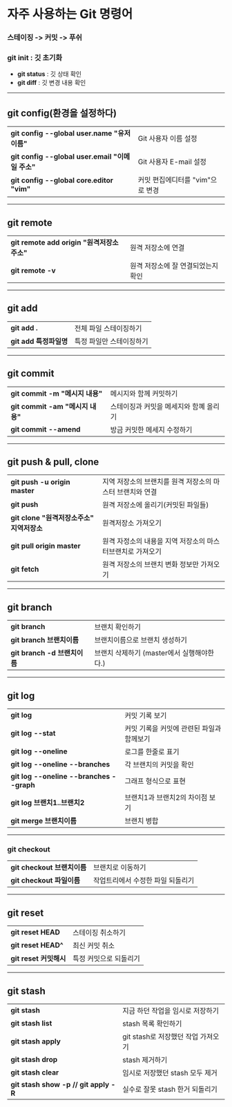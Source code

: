 # 자주 사용하는 Git 명령어

### 스테이징 -> 커밋 -> 푸쉬

### git init : 깃 초기화

- **git status** : 깃 상태 확인
- **git diff** : 깃 변경 내용 확인

---

## **git config**(환경을 설정하다)

|                                                  |                                  |
| ------------------------------------------------ | -------------------------------- |
| **git config --global user.name "유저 이름"**    | Git 사용자 이름 설정             |
| **git config --global user.email "이메일 주소"** | Git 사용자 E-mail 설정           |
| **git config --global core.editor "vim"**        | 커밋 편집에디터를 "vim"으로 변경 |

---

## **git remote**

|                                            |                                    |
| ------------------------------------------ | ---------------------------------- |
| **git remote add origin "원격저장소주소"** | 원격 저장소에 연결                 |
| **git remote -v**                          | 원격 저장소에 잘 연결되었는지 확인 |

---

## **git add**

|                        |                          |
| ---------------------- | ------------------------ |
| **git add .**          | 전체 파일 스테이징하기   |
| **git add 특정파일명** | 특정 파일만 스테이징하기 |

---

## **git commit**

|                                  |                                        |
| -------------------------------- | -------------------------------------- |
| **git commit -m "메시지 내용"**  | 메시지와 함께 커밋하기                 |
| **git commit -am "메시지 내용"** | 스테이징과 커밋을 메세지와 함꼐 올리기 |
| **git commit --amend**           | 방금 커밋한 메세지 수정하기            |

---

## **git push & pull, clone**

|                                           |                                                            |
| ----------------------------------------- | ---------------------------------------------------------- |
| **git push -u origin master**             | 지역 저장소의 브랜치를 원격 저장소의 마스터 브랜치와 연결  |
| **git push**                              | 원격 저장소에 올리기(커밋된 파일들)                        |
| **git clone "원격저장소주소" 지역저장소** | 원격저장소 가져오기                                        |
| **git pull origin master**                | 원격 자정소의 내용을 지역 저장소의 마스터브랜치로 가져오기 |
| **git fetch**                             | 원격 저장소의 브랜치 변화 정보만 가져오기                  |

---

## **git branch**

|                              |                                            |
| ---------------------------- | ------------------------------------------ |
| **git branch**               | 브랜치 확인하기                            |
| **git branch 브랜치이름**    | 브랜치이름으로 브랜치 생성하기             |
| **git branch -d 브랜치이름** | 브랜치 삭제하기 (master에서 실행해야한다.) |

---

## **git log**

|                                          |                                           |
| ---------------------------------------- | ----------------------------------------- |
| **git log**                              | 커밋 기록 보기                            |
| **git log --stat**                       | 커밋 기록을 커밋에 관련된 파일과 함께보기 |
| **git log --oneline**                    | 로그를 한줄로 표기                        |
| **git log --oneline --branches**         | 각 브랜치의 커밋을 확인                   |
| **git log --oneline --branches --graph** | 그래프 형식으로 표현                      |
| **git log 브랜치1..브랜치2**             | 브랜치1과 브랜치2의 차이점 보기           |
| **git merge 브랜치이름**                 | 브랜치 병합                               |

---

### **git checkout**

|                             |                                   |
| --------------------------- | --------------------------------- |
| **git checkout 브랜치이름** | 브랜치로 이동하기                 |
| **git checkout 파일이름**   | 작업트리에서 수정한 파일 되돌리기 |

---

## **git reset**

|                        |                        |
| ---------------------- | ---------------------- |
| **git reset HEAD**     | 스테이징 취소하기      |
| **git reset HEAD^**    | 최신 커밋 취소         |
| **git reset 커밋해시** | 특정 커밋으로 되돌리기 |

---

## **git stash**

|                                       |                                    |
| ------------------------------------- | ---------------------------------- |
| **git stash**                         | 지금 하던 작업을 임시로 저장하기   |
| **git stash list**                    | stash 목록 확인하기                |
| **git stash apply**                   | git stash로 저장했던 작업 가져오기 |
| **git stash drop**                    | stash 제거하기                     |
| **git stash clear**                   | 임시로 저장했던 stash 모두 제거    |
| **git stash show -p // git apply -R** | 실수로 잘못 stash 한거 되돌리기    |
